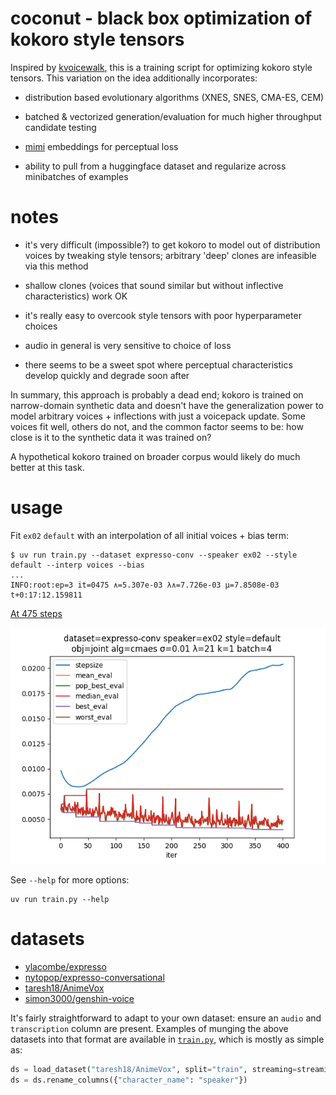 # coconut - black box optimization of kokoro style tensors
Inspired by [kvoicewalk](https://github.com/RobViren/kvoicewalk), this is a training script for optimizing kokoro style tensors. This variation on the idea additionally incorporates:

- distribution based evolutionary algorithms (XNES, SNES, CMA-ES, CEM)

- batched & vectorized generation/evaluation for much higher throughput candidate testing

- [mimi](https://huggingface.co/kyutai/mimi) embeddings for perceptual loss

- ability to pull from a huggingface dataset and regularize across minibatches of examples

# notes
- it's very difficult (impossible?) to get kokoro to model out of distribution voices by tweaking style tensors; arbitrary 'deep' clones are infeasible via this method

- shallow clones (voices that sound similar but without inflective characteristics) work OK

- it's really easy to overcook style tensors with poor hyperparameter choices

- audio in general is very sensitive to choice of loss

- there seems to be a sweet spot where perceptual characteristics develop quickly and degrade soon after

In summary, this approach is probably a dead end; kokoro is trained on narrow-domain synthetic data and doesn't have the generalization power to model arbitrary voices + inflections with just a voicepack update. Some voices fit well, others do not, and the common factor seems to be: how close is it to the synthetic data it was trained on?

A hypothetical kokoro trained on broader corpus would likely do much better at this task.

# usage
Fit `ex02` `default` with an interpolation of all initial voices + bias term:

```shell
$ uv run train.py --dataset expresso-conv --speaker ex02 --style default --interp voices --bias
...
INFO:root:ep=3 it=0475 ∧=5.307e-03 λ∧=7.726e-03 μ=7.8508e-03 t+0:17:12.159811
```

[At 475 steps](samples/default-475.wav)

![Train plot](samples/default-train.png)

See `--help` for more options:

```shell
uv run train.py --help
```

# datasets
- [ylacombe/expresso](https://huggingface.co/datasets/ylacombe/expresso)
- [nytopop/expresso-conversational](https://huggingface.co/datasets/nytopop/expresso-conversational)
- [taresh18/AnimeVox](https://huggingface.co/datasets/taresh18/AnimeVox)
- [simon3000/genshin-voice](https://huggingface.co/datasets/simon3000/genshin-voice)

It's fairly straightforward to adapt to your own dataset: ensure an `audio` and `transcription` column are present. Examples of munging the above datasets into that format are available in [`train.py`](train.py), which is mostly as simple as:

```python
ds = load_dataset("taresh18/AnimeVox", split="train", streaming=streaming)
ds = ds.rename_columns({"character_name": "speaker"})
```

